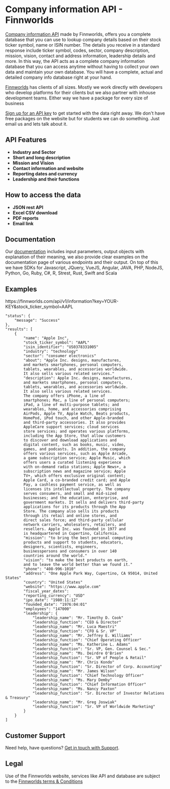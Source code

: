 
<h1>Company information API - Finnworlds</h1>

<p><a href="https://finnworlds.com/finance-data/company-information-api/">Company information API</a> made by Finnworlds, offers you a complete database that you can use 
to lookup company details based on their stock ticker symbol, name or ISIN number.
The details you receive in a standard response include ticker symbol, codes, sector, company description, mission, vision, contact and address information, 
leadership details and more. In this way, the API acts as a complete company information database that you can access anytime without having to collect your 
own data and maintain your own database. You will have a complete, actual and detailed company info database right at your hand.</p>

<p><a href="https://finnworlds.com/">Finnworlds</a> has clients of all sizes. Mostly we work directly with developers who develop platforms for their clients but we also partner with inhouse development teams. Either way we have a package for every size of business</p>




<p><a href="https://finnworlds.com/pricing">Sign up for an API key</a> to get started with the data right away. We don't have free packages on the website but for students we can do something. Just email us and lets talk about it.</p>



<h2>API Features</h2>



<ul><li><strong>Industry and Sector</strong></li>
<li><strong>Short and long description</strong></li>
<li><strong>Mission and Vision</strong></li>
<li><strong>Contact information and website</strong></li>
<li><strong>Reporting dates and currency</strong></li>
<li><strong>Leadership and their functions</strong></li></ul>


<h2>How to access the data</h2>



<ul><li><strong>JSON rest API</strong></li><li><strong>Excel CSV download</strong></li><li><strong>PDF reports</strong></li><li><strong>Email link</strong></li></ul>



<h2>Documentation</h2>



Our <a href="https://finnworlds.com/documentation">documentation</a> includes input parameters, output objects with explanation of their meaning, we also provide clear examples on the documentation page of various endpoints and their output. On top of this we have SDKs for Javascript, JQuery, VueJS, Angular, JAVA, PHP, NodeJS, Python, Go, Ruby, C#, R, Strest, Rust, Swift and Scala</p>


<h2>Examples</h2>




<p>https://finnworlds.com/api/v1/information?key=YOUR-KEY&stock_ticker_symbol=AAPL</p>




    "status": {
        "message": "Success"
    },
    "results": [
        {
            "name": "Apple Inc",
            "stock_ticker_symbol": "AAPL"
            "isin_identifier": "US0378331005"
            "industry": "technology"
            "sector": "consumer electronics"
            "about": "Apple Inc. designs, manufactures,
            and markets smartphones, personal computers,
            tablets, wearables, and accessories worldwide.
            It also sells various related services."
            "description": Apple Inc. designs, manufactures,
            and markets smartphones, personal computers,
            tablets, wearables, and accessories worldwide.
            It also sells various related services.
            The company offers iPhone, a line of
            smartphones; Mac, a line of personal computers;
            iPad, a line of multi-purpose tablets; and
            wearables, home, and accessories comprising
            AirPods, Apple TV, Apple Watch, Beats products,
            HomePod, iPod touch, and other Apple-branded
            and third-party accessories. It also provides
            AppleCare support services; cloud services
            store services; and operates various platforms,
            including the App Store, that allow customers
            to discover and download applications and
            digital content, such as books, music, video,
            games, and podcasts. In addition, the company
            offers various services, such as Apple Arcade,
            a game subscription service; Apple Music, which
            offers users a curated listening experience
            with on-demand radio stations; Apple News+, a
            subscription news and magazine service; Apple
            TV+, which offers exclusive original content;
            Apple Card, a co-branded credit card; and Apple
            Pay, a cashless payment service, as well as
            licenses its intellectual property. The company
            serves consumers, and small and mid-sized
            businesses; and the education, enterprise, and
            government markets. It sells and delivers third-party
            applications for its products through the App
            Store. The company also sells its products
            through its retail and online stores, and
            direct sales force; and third-party cellular
            network carriers, wholesalers, retailers, and
            resellers. Apple Inc. was founded in 1977 and
            is headquartered in Cupertino, California.
            "mission": "to bring the best personal computing
            products and support to students, educators,
            designers, scientists, engineers,
            businesspersons and consumers in over 140
            countries around the world."
            "vision": "to make the best products on earth,
            and to leave the world better than we found it."
            "phone": "408-996-1010"
            "address": "One Apple Park Way, Cupertino, CA 95014, United States"
            "country": "United States"
            "website": "https://www.apple.com"
            "fiscal_year_dates":
            "reporting_currency": "USD"
            "ipo_date": "1980:11:12"
            "founded_date": "1976:04:01"
            "employees": "147000"
            "leadership": {
                "leadership_name": "Mr. Timothy D. Cook"
                "leadership_function": "CEO & Director"
                "leadership_name": "Mr. Luca Maestri"
                "leadership_function": "CFO & Sr. VP"
                "leadership_name": "Mr. Jeffrey E. Williams"
                "leadership_function": "Chief Operating Officer"
                "leadership_name": "Ms. Katherine L. Adams"
                "leadership_function": "Sr. VP, Gen. Counsel & Sec."
                "leadership_name": "Ms. Deirdre O'Brien"
                "leadership_function": "Sr. VP of People & Retail"
                "leadership_name": "Mr. Chris Kondo"
                "leadership_function": "Sr. Director of Corp. Accounting"
                "leadership_name": "Mr. James Wilson"
                "leadership_function": "Chief Technology Officer"
                "leadership_name": "Ms. Mary Demby"
                "leadership_function": "Chief Information Officer"
                "leadership_name": "Ms. Nancy Paxton"
                "leadership_function": "Sr. Director of Investor Relations & Treasury"
                "leadership_name": "Mr. Greg Joswiak"
                "leadership_function": "Sr. VP of Worldwide Marketing"
            }
        }
    ]




<h2>Customer Support</h2>

<p>Need help, have questions? <a href="mailto:support@finnworlds.com">Get in touch with Support</a>.</p>

<h2>Legal</h2>

<p>Use of the Finnworlds website, services like API and database are subject to the&nbsp;<a href="https://finnworlds.com/legal/terms-and-conditions-on-finnworlds-data/">Finnworlds terms &amp; Conditions</a></p>
